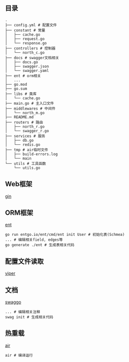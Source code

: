 ## 目录
```shell
.
├── config.yml # 配置文件
├── constant # 常量
│   ├── cache.go
│   ├── request.go
│   └── response.go
├── controllers # 控制器
│   └── north_c.go
├── docs # swagger文档相关
│   ├── docs.go
│   ├── swagger.json
│   └── swagger.yaml
├── ent # orm相关
│   ... 
├── go.mod
├── go.sum
├── libs # 类库
│   └── cache.go
├── main.go # 主入口文件
├── middlewares # 中间件
│   └── north_m.go
├── README.md 
├── routers # 路由
│   ├── north_r.go
│   └── swagger_r.go
├── services # 服务
│   ├── db.go
│   └── redis.go
├── tmp # air临时文件
│   ├── build-errors.log
│   └── main
└── utils # 工具函数
    └── utils.go
```

## Web框架
[gin](https://github.com/gin-gonic/gin)

## ORM框架
[ent](https://github.com/ent/ent)
```shell
go run entgo.io/ent/cmd/ent init User # 初始化表(Schmea)
... # 编辑相关field, edges等
go generate ./ent # 生成表相关代码
```

## 配置文件读取
[viper](https://github.com/spf13/viper)

## 文档
[swaggo](https://github.com/swaggo/swag)
```shell
... # 编辑相关注释 
swag init # 生成相关代码
```

## 热重载
[air](https://github.com/cosmtrek/air)
```shell
air # 编译运行
```
